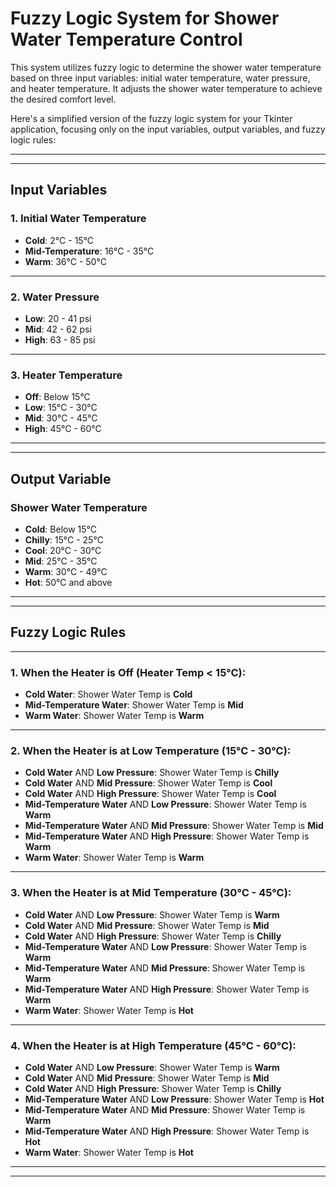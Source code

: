 
# Fuzzy Logic System for Shower Water Temperature Control

This system utilizes fuzzy logic to determine the shower water temperature based on three input variables: initial water temperature, water pressure, and heater temperature. It adjusts the shower water temperature to achieve the desired comfort level.

Here's a simplified version of the fuzzy logic system for your Tkinter application, focusing only on the input variables, output variables, and fuzzy logic rules:

---
---
## Input Variables

 ### 1. Initial Water Temperature
  - **Cold**: 2°C - 15°C
  - **Mid-Temperature**: 16°C - 35°C
  - **Warm**: 36°C - 50°C
 ---
 ### 2. Water Pressure
  - **Low**: 20 - 41 psi
  - **Mid**: 42 - 62 psi
  - **High**: 63 - 85 psi
 ---
 ### 3. Heater Temperature
  - **Off**: Below 15°C
  - **Low**: 15°C - 30°C
  - **Mid**: 30°C - 45°C
  - **High**: 45°C - 60°C

 
---
---
## Output Variable

### Shower Water Temperature
- **Cold**: Below 15°C
- **Chilly**: 15°C - 25°C
- **Cool**: 20°C - 30°C
- **Mid**: 25°C - 35°C
- **Warm**: 30°C - 49°C
- **Hot**: 50°C and above
---
---
## Fuzzy Logic Rules
---
 ### 1. When the Heater is Off (Heater Temp < 15°C):
  - **Cold Water**: Shower Water Temp is **Cold**
  - **Mid-Temperature Water**: Shower Water Temp is **Mid**
  - **Warm Water**: Shower Water Temp is **Warm**
 ---
 ### 2. When the Heater is at Low Temperature (15°C - 30°C):
  - **Cold Water** AND **Low Pressure**: Shower Water Temp is **Chilly**
  - **Cold Water** AND **Mid Pressure**: Shower Water Temp is **Cool**
  - **Cold Water** AND **High Pressure**: Shower Water Temp is **Cool**
  - **Mid-Temperature Water** AND **Low Pressure**: Shower Water Temp is **Warm**
  - **Mid-Temperature Water** AND **Mid Pressure**: Shower Water Temp is **Mid**
  - **Mid-Temperature Water** AND **High Pressure**: Shower Water Temp is **Warm**
  - **Warm Water**: Shower Water Temp is **Warm**
 ---
 ### 3. When the Heater is at Mid Temperature (30°C - 45°C):
  - **Cold Water** AND **Low Pressure**: Shower Water Temp is **Warm**
  - **Cold Water** AND **Mid Pressure**: Shower Water Temp is **Mid**
  - **Cold Water** AND **High Pressure**: Shower Water Temp is **Chilly**
  - **Mid-Temperature Water** AND **Low Pressure**: Shower Water Temp is **Warm**
  - **Mid-Temperature Water** AND **Mid Pressure**: Shower Water Temp is **Warm**
  - **Mid-Temperature Water** AND **High Pressure**: Shower Water Temp is **Warm**
  - **Warm Water**: Shower Water Temp is **Hot**
 ---
 ### 4. When the Heater is at High Temperature (45°C - 60°C):
  - **Cold Water** AND **Low Pressure**: Shower Water Temp is **Warm**
  - **Cold Water** AND **Mid Pressure**: Shower Water Temp is **Mid**
  - **Cold Water** AND **High Pressure**: Shower Water Temp is **Chilly**
  - **Mid-Temperature Water** AND **Low Pressure**: Shower Water Temp is **Hot**
  - **Mid-Temperature Water** AND **Mid Pressure**: Shower Water Temp is **Warm**
  - **Mid-Temperature Water** AND **High Pressure**: Shower Water Temp is **Hot**
  - **Warm Water**: Shower Water Temp is **Hot**


---
___

